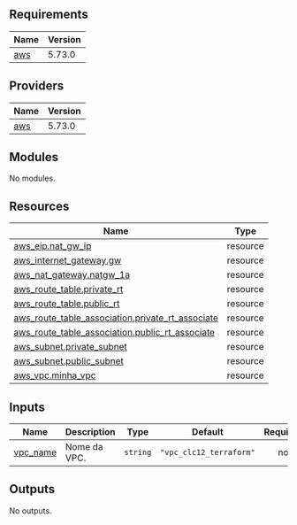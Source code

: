 ## Requirements

| Name | Version |
|------|---------|
| <a name="requirement_aws"></a> [aws](#requirement\_aws) | 5.73.0 |

## Providers

| Name | Version |
|------|---------|
| <a name="provider_aws"></a> [aws](#provider\_aws) | 5.73.0 |

## Modules

No modules.

## Resources

| Name | Type |
|------|------|
| [aws_eip.nat_gw_ip](https://registry.terraform.io/providers/hashicorp/aws/5.73.0/docs/resources/eip) | resource |
| [aws_internet_gateway.gw](https://registry.terraform.io/providers/hashicorp/aws/5.73.0/docs/resources/internet_gateway) | resource |
| [aws_nat_gateway.natgw_1a](https://registry.terraform.io/providers/hashicorp/aws/5.73.0/docs/resources/nat_gateway) | resource |
| [aws_route_table.private_rt](https://registry.terraform.io/providers/hashicorp/aws/5.73.0/docs/resources/route_table) | resource |
| [aws_route_table.public_rt](https://registry.terraform.io/providers/hashicorp/aws/5.73.0/docs/resources/route_table) | resource |
| [aws_route_table_association.private_rt_associate](https://registry.terraform.io/providers/hashicorp/aws/5.73.0/docs/resources/route_table_association) | resource |
| [aws_route_table_association.public_rt_associate](https://registry.terraform.io/providers/hashicorp/aws/5.73.0/docs/resources/route_table_association) | resource |
| [aws_subnet.private_subnet](https://registry.terraform.io/providers/hashicorp/aws/5.73.0/docs/resources/subnet) | resource |
| [aws_subnet.public_subnet](https://registry.terraform.io/providers/hashicorp/aws/5.73.0/docs/resources/subnet) | resource |
| [aws_vpc.minha_vpc](https://registry.terraform.io/providers/hashicorp/aws/5.73.0/docs/resources/vpc) | resource |

## Inputs

| Name | Description | Type | Default | Required |
|------|-------------|------|---------|:--------:|
| <a name="input_vpc_name"></a> [vpc\_name](#input\_vpc\_name) | Nome da VPC. | `string` | `"vpc_clc12_terraform"` | no |

## Outputs

No outputs.
